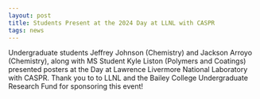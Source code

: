 ```yaml
---
layout: post
title: Students Present at the 2024 Day at LLNL with CASPR
tags: news
---
```


Undergraduate students Jeffrey Johnson (Chemistry) and Jackson Arroyo (Chemistry), along with MS Student Kyle Liston (Polymers and Coatings) presented posters at the Day at Lawrence Livermore National Laboratory with CASPR. Thank you to to LLNL and the Bailey College Undergraduate Research Fund for sponsoring this event!
